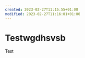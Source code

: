 ```yaml
---
created: 2023-02-27T11:15:55+01:00
modified: 2023-02-27T11:16:01+01:00
---
```


# Testwgdhsvsb

Test
